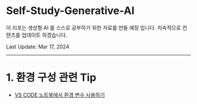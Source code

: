 # Self-Study-Generative-AI

이 리포는 생성형 AI 를 스스로 공부하기 위한 자료를 만들 예정 입니다.  지속적으로 컨텐츠를 업데이트 하겠습니다. 


Last Update: Mar 17, 2024

---

# 1. 환경 구성 관련 Tip 

- [VS CODE 노트북에서 환경 변수 사용하기](environment_tips/README.md)